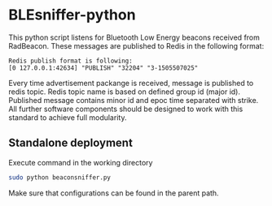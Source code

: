 # BLEsniffer-python
This python script listens for Bluetooth Low Energy beacons received from
RadBeacon. These messages are published to Redis in the following format:

```
Redis publish format is following:
[0 127.0.0.1:42634] "PUBLISH" "32204" "3-1505507025"
```

Every time advertisement packange is received, message is published to redis topic.
Redis topic name is based on defined group id (major id). Published message contains
minor id and epoc time separated with strike. All further software components should be designed to work
with this standard to achieve full modularity.

## Standalone deployment
Execute command in the working directory
```bash
sudo python beaconsniffer.py
```

Make sure that configurations can be found in the parent path.
